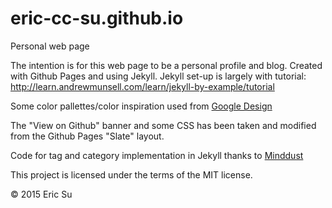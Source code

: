 # eric-cc-su.github.io
Personal web page

The intention is for this web page to be a personal profile and blog. Created with Github Pages and using Jekyll.
Jekyll set-up is largely with tutorial: http://learn.andrewmunsell.com/learn/jekyll-by-example/tutorial

Some color pallettes/color inspiration used from [Google Design](https://www.google.com/design/spec/style/color.html#color-color-palette)

The "View on Github" banner and some CSS has been taken and modified from the Github Pages "Slate" layout.

Code for tag and category implementation in Jekyll thanks to 
[Minddust](http://www.minddust.com/post/tags-and-categories-on-github-pages/)


This project is licensed under the terms of the MIT license. 

&copy; 2015 Eric Su
